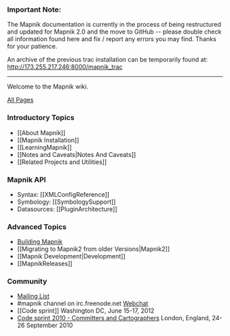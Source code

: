 ### Important Note:
The Mapnik documentation is currently in the process of being restructured and updated for Mapnik 2.0 and the move to GitHub -- please double check all information found here and fix / report any errors you may find. Thanks for your patience.

An archive of the previous trac installation can be temporarily found at: http://173.255.217.246:8000/mapnik_trac

---

Welcome to the Mapnik wiki.

[All Pages](https://github.com/mapnik/mapnik/wiki/_pages)

### Introductory Topics

- [[About Mapnik]]
- [[Mapnik Installation]]
- [[LearningMapnik]]
- [[Notes and Caveats|Notes And Caveats]]
- [[Related Projects and Utilities]]

### Mapnik API

- Syntax: [[XMLConfigReference]]
- Symbology: [[SymbologySupport]]
- Datasources: [[PluginArchitecture]]

### Advanced Topics

- [Building Mapnik](https://github.com/mapnik/mapnik/blob/master/INSTALL.md)
- [[Migrating to Mapnik2 from older Versions|Mapnik2]]
- [[Mapnik Development|Development]]
- [[MapnikReleases]]

### Community

- [Mailing List](http://mapnik.org/contact/)
- #mapnik channel on irc.freenode.net [Webchat](http://webchat.freenode.net/?channels=#mapnik)
- [[Code sprint]] Washington DC, June 15-17, 2012
- [Code sprint 2010 - Committers and Cartographers](http://173.255.217.246:8000/mapnik_trac/wiki/MapnikCodeSprint/MCS01) London, England, 24-26 September 2010